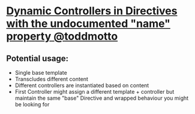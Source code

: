 # [Dynamic Controllers in Directives with the undocumented "name" property @toddmotto](https://toddmotto.com/dynamic-controllers-in-directives-with-the-undocumented-name-property/)

## Potential usage:

- Single base template
- Transcludes different content
- Different controllers are instantiated based on content
- First Controller might assign a different template + controller but maintain the same "base" Directive and wrapped behaviour you might be looking for
